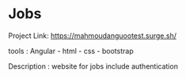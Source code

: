 # Jobs

Project Link: https://mahmoudanguootest.surge.sh/

tools : Angular - html - css - bootstrap

Description : website for jobs include authentication 
